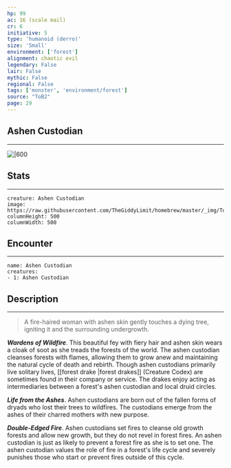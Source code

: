 ```yaml
---
hp: 99
ac: 16 (scale mail)
cr: 6
initiative: 5
type: 'humanoid (derro)'    
size: 'Small'
environment: ['forest']
alignment: chaotic evil
legendary: False
lair: False
mythic: False
regional: False
tags: ['monster', 'environment/forest']
source: "ToB2"
page: 29
---
```


## Ashen Custodian
---

![|600](https://raw.githubusercontent.com/TheGiddyLimit/homebrew/master/_img/ToB2/creature/Ashen%20Custodian.webp)

## Stats
---

```statblock
creature: Ashen Custodian
image: https://raw.githubusercontent.com/TheGiddyLimit/homebrew/master/_img/ToB2/creature/token/Ashen%20Custodian%20%28Token%29.png
columnHeight: 500
columnWidth: 500
```

## Encounter
---

```encounter-table
name: Ashen Custodian
creatures:
- 1: Ashen Custodian
```

## Description
---
>A fire-haired woman with ashen skin gently touches a dying tree, igniting it and the surrounding undergrowth.

**_Wardens of Wildfire_**. This beautiful fey with fiery hair and ashen skin wears a cloak of soot as she treads the forests of the world. The ashen custodian cleanses forests with flames, allowing them to grow anew and maintaining the natural cycle of death and rebirth. Though ashen custodians primarily live solitary lives, [[forest drake \|forest drakes]] (Creature Codex) are sometimes found in their company or service. The drakes enjoy acting as intermediaries between a forest's ashen custodian and local druid circles.

**_Life from the Ashes_**. Ashen custodians are born out of the fallen forms of dryads who lost their trees to wildfires. The custodians emerge from the ashes of their charred mothers with new purpose.

**_Double-Edged Fire_**. Ashen custodians set fires to cleanse old growth forests and allow new growth, but they do not revel in forest fires. An ashen custodian is just as likely to prevent a forest fire as she is to set one. The ashen custodian values the role of fire in a forest's life cycle and severely punishes those who start or prevent fires outside of this cycle.






